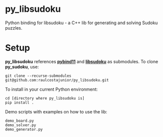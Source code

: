 # py_libsudoku
Python binding for libsudoku - a C++ lib for generating and solving Sudoku puzzles.

# Setup
**py_libsudoku** references [**pybind11**](https://github.com/pybind/pybind11) and [**libsudoku**](https://github.com/raulcostajunior/libsudoku) as submodules. To clone **py_sudoku**, use:

    git clone --recurse-submodules git@github.com:raulcostajunior/py_libsudoku.git

To install in your current Python environment:

    cd [directory where py_libsudoku is]
    pip install .

Demo scripts with examples on how to use the lib:

    demo_board.py
    demo_solver.py
    demo_generator.py


